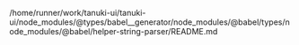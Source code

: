 /home/runner/work/tanuki-ui/tanuki-ui/node_modules/@types/babel__generator/node_modules/@babel/types/node_modules/@babel/helper-string-parser/README.md